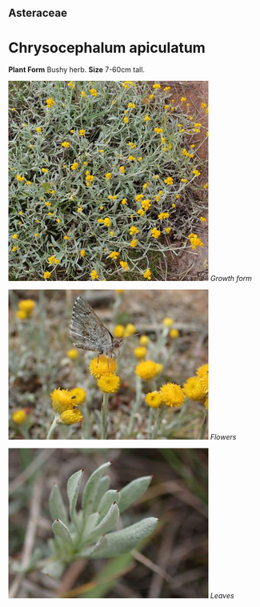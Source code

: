 ## Asteraceae
# Chrysocephalum apiculatum

**Plant Form** Bushy herb. **Size** 7-60cm tall.


![Growth form](64423_P1031926.jpg)
 *Growth form* 

![Flowers](1196_PA304040.jpg)
 *Flowers* 

![Leaves](3699_P4300588.jpg)
 *Leaves* 

